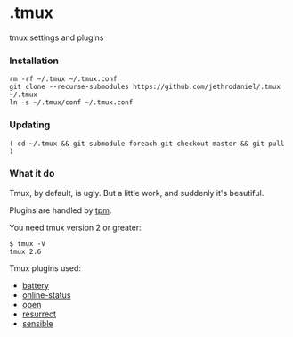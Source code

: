 # .tmux

tmux settings and plugins

### Installation

```
rm -rf ~/.tmux ~/.tmux.conf
git clone --recurse-submodules https://github.com/jethrodaniel/.tmux ~/.tmux
ln -s ~/.tmux/conf ~/.tmux.conf
```

### Updating

```
( cd ~/.tmux && git submodule foreach git checkout master && git pull )
```

### What it do

Tmux, by default, is ugly. But a little work, and suddenly it's beautiful.

Plugins are handled by [tpm](https://github.com/tmux-plugins/tpm).

You need tmux version 2 or greater:

```
$ tmux -V
tmux 2.6
```

Tmux plugins used:
* [battery](https://github.com/tmux-plugins/tmux-battery)
* [online-status](https://github.com/tmux-plugins/tmux-online-status)
* [open](https://github.com/tmux-plugins/tmux-open)
* [resurrect](https://github.com/tmux-plugins/tmux-resurrect)
* [sensible](https://github.com/tmux-plugins/tmux-sensible)

